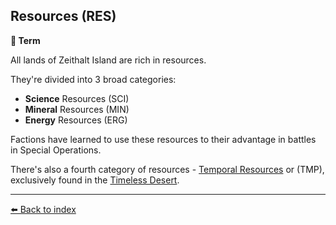 ## Resources (RES)

**📑 Term**

All lands of Zeithalt Island are rich in resources.

They're divided into 3 broad categories:
- **Science** Resources (SCI)
- **Mineral** Resources (MIN)
- **Energy** Resources (ERG)

Factions have learned to use these resources to their advantage in battles in Special Operations.

There's also a fourth category of resources - [Temporal Resources](/temporal_resources.html) or (TMP), exclusively found in the [Timeless Desert](/timeless_desert.html).

----------
[⬅️ Back to index](/index.md#74f0_s)